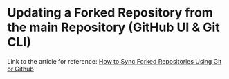# Updating a Forked Repository from the main Repository (GitHub UI & Git CLI)

Link to the article for reference: [How to Sync Forked Repositories Using Git or Github](https://levelup.gitconnected.com/how-to-sync-forked-repositories-using-git-or-github-2933e497fa16)

